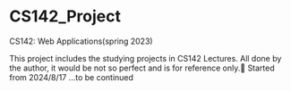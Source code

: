 # CS142_Project
CS142: Web Applications(spring 2023)

This project includes the studying projects in CS142 Lectures.
All done by the author, it would be not so perfect and is for reference only.🥺
Started from 2024/8/17 ...to be continued
